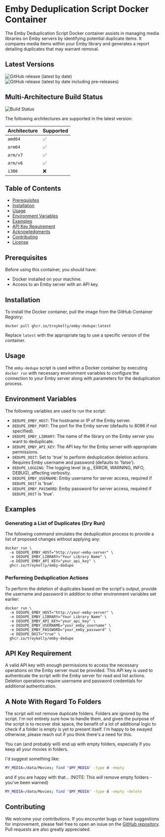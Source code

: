 # Emby Deduplication Script Docker Container

The Emby Deduplication Script Docker container assists in managing media libraries on Emby servers by identifying potential duplicate items. It compares media items within your Emby library and generates a report detailing duplicates that may warrant removal.

## Latest Versions

![GitHub release (latest by date)](https://img.shields.io/github/v/release/troykelly/emby-dedupe)
![GitHub release (latest by date including pre-releases)](https://img.shields.io/github/v/release/troykelly/emby-dedupe?include_prereleases&label=pre-release)

## Multi-Architecture Build Status

![Build Status](https://github.com/troykelly/emby-dedupe/actions/workflows/release.yaml/badge.svg)

The following architectures are supported in the latest version:

| Architecture    | Supported          |
|-----------------|--------------------|
| `amd64`         | :white_check_mark: |
| `arm64`         | :white_check_mark: |
| `arm/v7`        | :white_check_mark: |
| `arm/v6`        | :white_check_mark: |
| `i386`          | :x:                |

## Table of Contents

- [Prerequisites](#prerequisites)
- [Installation](#installation)
- [Usage](#usage)
- [Environment Variables](#environment-variables)
- [Examples](#examples)
- [API Key Requirement](#api-key-requirement)
- [Acknowledgments](#acknowledgments)
- [Contributing](#contributing)
- [License](#license)

## Prerequisites

Before using this container, you should have:

- Docker installed on your machine.
- Access to an Emby server with an API key.

## Installation

To install the Docker container, pull the image from the GitHub Container Registry:

```shell
docker pull ghcr.io/troykelly/emby-dedupe:latest
```

Replace `latest` with the appropriate tag to use a specific version of the container.

## Usage

The `emby-dedupe` script is used within a Docker container by executing `docker run` with necessary environment variables to configure the connection to your Emby server along with parameters for the deduplication process.

## Environment Variables

The following variables are used to run the script:

- `DEDUPE_EMBY_HOST`: The hostname or IP of the Emby server.
- `DEDUPE_EMBY_PORT`: The port for the Emby server (defaults to 8096 if not specified).
- `DEDUPE_EMBY_LIBRARY`: The name of the library on the Emby server you want to deduplicate.
- `DEDUPE_EMBY_API_KEY`: The API key for the Emby server with appropriate permissions.
- `DEDUPE_DOIT`: Set to 'true' to perform deduplication deletion actions. Requires Emby username and password (defaults to 'false').
- `DEDUPE_LOGGING`: The logging level (e.g., ERROR, WARNING, INFO, DEBUG), affecting verbosity.
- `DEDUPE_EMBY_USERNAME`: Emby username for server access, required if `DEDUPE_DOIT` is 'true'.
- `DEDUPE_EMBY_PASSWORD`: Emby password for server access, required if `DEDUPE_DOIT` is 'true'.

## Examples

### Generating a List of Duplicates (Dry Run)

The following command simulates the deduplication process to provide a list of proposed changes without applying any:

```shell
docker run \
  -e DEDUPE_EMBY_HOST="http://your-emby-server" \
  -e DEDUPE_EMBY_LIBRARY="Your Library Name" \
  -e DEDUPE_EMBY_API_KEY="your_api_key" \
  ghcr.io/troykelly/emby-dedupe
```

### Performing Deduplication Actions

To perform the deletion of duplicates based on the script's output, provide the username and password in addition to other environment variables set earlier:

```shell
docker run \
  -e DEDUPE_EMBY_HOST="http://your-emby-server" \
  -e DEDUPE_EMBY_LIBRARY="Your Library Name" \
  -e DEDUPE_EMBY_API_KEY="your_api_key" \
  -e DEDUPE_EMBY_USERNAME="your_emby_username" \
  -e DEDUPE_EMBY_PASSWORD="your_emby_password" \
  -e DEDUPE_DOIT="true" \
  ghcr.io/troykelly/emby-dedupe
```

## API Key Requirement

A valid API key with enough permissions to access the necessary operations on the Emby server must be provided. This API key is used to authenticate the script with the Emby server for read and list actions. Deletion operations require username and password credentials for additional authentication.

## A Note With Regard To Folders

The script will not remove duplicate folders. Folders are ignored by the script. I'm not entirely sure how to handle them, and given the purpose of the script is to recover disk space, the benefit of a lot of additional logic to check if a folder is empty is yet to present itself. I'm happy to be swayed otherwise, please reach out if you think there's a need for this.

You can (and probably will) end up with empty folders, especially if you keep all your movies in folders.

I'd suggest something like:

```bash
MY_MEDIA=/data/Movies; find "$MY_MEDIA" -type d -empty
```

and if you are happy with that... (NOTE: This _will_ remove empty folders - you've been warned)

```bash
MY_MEDIA=/data/Movies; find "$MY_MEDIA" -type d -empty -delete
```

## Contributing

We welcome your contributions. If you encounter bugs or have suggestions for improvement, please feel free to open an issue on the [GitHub repository](https://github.com/troykelly/emby-dedupe). Pull requests are also greatly appreciated.
